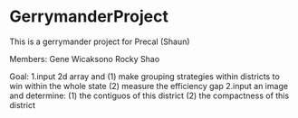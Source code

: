 # GerrymanderProject
This is a gerrymander project for Precal (Shaun)

Members: Gene Wicaksono
         Rocky Shao


Goal:
    1.input 2d array and 
        (1) make grouping strategies within districts to win within the whole state
        (2) measure the efficiency gap
    2.input an image and determine:
        (1) the contiguos of this district
        (2) the compactness of this district
        

